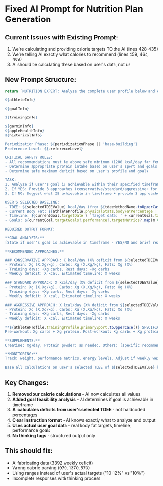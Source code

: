 # Fixed AI Prompt for Nutrition Plan Generation

## Current Issues with Existing Prompt:
1. We're calculating and providing calorie targets TO the AI (lines 428-435)
2. We're telling AI exactly what calories to recommend (lines 459, 464, 469) 
3. AI should be calculating these based on user's data, not us

## New Prompt Structure:

```javascript
return `NUTRITION EXPERT: Analyze the complete user profile below and determine if their goal is achievable within the specified timeframe. Provide structured recommendations ONLY - no thinking process, no explanations.

${athleteInfo}

${goalInfo}

${trainingInfo}

${garminInfo}
${appleHealthInfo}
${historicalInfo}

Periodization Phase: ${periodizationPhase || 'base-building'}
Preference Level: ${preferenceLevel}

CRITICAL SAFETY RULES:
- All recommendations must be above safe minimum (1200 kcal/day for females, 1500 kcal/day for males)
- Determine appropriate protein intake based on user's sport and goals
- Determine safe maximum deficit based on user's profile and goals

TASK: 
1. Analyze if user's goal is achievable within their specified timeframe
2. If YES: Provide 3 approaches (conservative/standard/aggressive) for their actual goal
3. If NO: Suggest what IS achievable in timeframe + provide 3 approaches for that realistic goal

USER'S SELECTED BASELINE:
- TDEE: ${selectedTDEEValue} kcal/day (from ${tdeeMethodName.toUpperCase()} method)
- Current Body Fat: ${athleteProfile.physicalStats.bodyFatPercentage || 'Unknown'}%
- Timeline: ${currentGoal.targetDate ? 'Target date: ' + currentGoal.targetDate : 'Open-ended goal'}
- Goals: ${currentGoal.targetGoals?.performance?.targetMetrics?.map(m => `${m.metricName}: ${m.value} ${m.unit}`).join(', ') || 'Goals not specified - determine appropriate targets based on user profile'}

REQUIRED OUTPUT FORMAT:

**GOAL ANALYSIS:**
[State if user's goal is achievable in timeframe - YES/NO and brief reason]

**RECOMMENDED APPROACHES:**

### CONSERVATIVE APPROACH: X kcal/day (X% deficit from ${selectedTDEEValue} TDEE)
- Protein: Xg (X.Xg/kg), Carbs: Xg (X.Xg/kg), Fats: Xg (X%)
- Training days: +Xg carbs, Rest days: -Xg carbs
- Weekly deficit: X kcal, Estimated timeline: X weeks

### STANDARD APPROACH: X kcal/day (X% deficit from ${selectedTDEEValue} TDEE) ★ RECOMMENDED
- Protein: Xg (X.Xg/kg), Carbs: Xg (X.Xg/kg), Fats: Xg (X%)
- Training days: +Xg carbs, Rest days: -Xg carbs
- Weekly deficit: X kcal, Estimated timeline: X weeks

### AGGRESSIVE APPROACH: X kcal/day (X% deficit from ${selectedTDEEValue} TDEE)
- Protein: Xg (X.Xg/kg), Carbs: Xg (X.Xg/kg), Fats: Xg (X%)
- Training days: +Xg carbs, Rest days: -Xg carbs
- Weekly deficit: X kcal, Estimated timeline: X weeks

**${athleteProfile.trainingProfile.primarySport.toUpperCase()} SPECIFICS:**
Pre-workout: Xg carbs + Xg protein. Post-workout: Xg carbs + Xg protein. Hydration: X liters/day.

**SUPPLEMENTS:** 
Creatine: Xg/day, Protein powder: as needed, Others: [specific recommendations]

**MONITORING:** 
Track: weight, performance metrics, energy levels. Adjust if weekly weight loss >X% or <X%.

Base all calculations on user's selected TDEE of ${selectedTDEEValue} kcal/day. Calculate appropriate deficits for their specific goals and timeline.`;
```

## Key Changes:
1. **Removed our calorie calculations** - AI now calculates all values
2. **Added goal feasibility analysis** - AI determines if goal is achievable in timeframe  
3. **AI calculates deficits from user's selected TDEE** - not hardcoded percentages
4. **Clear instruction format** - AI knows exactly what to analyze and output
5. **Uses actual user goal data** - real body fat targets, timeline, performance goals
6. **No thinking tags** - structured output only

## This should fix:
- AI fabricating data (3392 weekly deficit)
- Wrong calorie parsing (970, 1370, 570)
- Using ranges instead of user's actual targets ("10-12%" vs "10%")
- Incomplete responses with thinking process